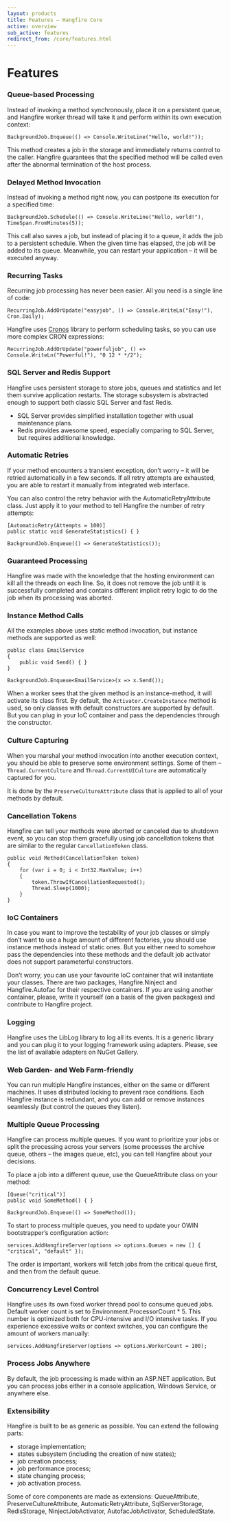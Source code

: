 ```yaml
---
layout: products
title: Features — Hangfire Core
active: overview
sub_active: features
redirect_from: /core/features.html
---
```


<h1 class="page-header">Features</h1>

### Queue-based Processing

Instead of invoking a method synchronously, place it on a persistent queue, and Hangfire worker thread will take it and perform within its own execution context:

<pre><code><span class="type">BackgroundJob</span>.Enqueue(() => <span class="type">Console</span>.WriteLine(<span class="string">"Hello, world!"</span>));</code></pre>

This method creates a job in the storage and immediately returns control to the caller. Hangfire guarantees that the specified method will be called even after the abnormal termination of the host process.

### Delayed Method Invocation

Instead of invoking a method right now, you can postpone its execution for a specified time:

<pre><code><span class="type">BackgroundJob</span>.Schedule(() => <span class="type">Console</span>.WriteLine(<span class="string">"Hello, world!"</span>), <span class="type">TimeSpan</span>.FromMinutes(5));</code></pre>

This call also saves a job, but instead of placing it to a queue, it adds the job to a persistent schedule. When the given time has elapsed, the job will be added to its queue. Meanwhile, you can restart your application – it will be executed anyway.

### Recurring Tasks

Recurring job processing has never been easier. All you need is a single line of code:

<pre><code><span class="type">RecurringJob</span>.AddOrUpdate(<span class="string">"easyjob"</span>, () => <span class="type">Console</span>.WriteLn(<span class="string">"Easy!"</span>), <span class="type">Cron</span>.Daily);</code></pre>

Hangfire uses [Cronos](https://github.com/HangfireIO/Cronos) library to perform scheduling tasks, so you can use more complex CRON expressions:

<pre><code><span class="type">RecurringJob</span>.AddOrUpdate(<span class="string">"powerfuljob"</span>, () => <span class="type">Console</span>.WriteLn(<span class="string">"Powerful!"</span>), <span class="string">"0 12 * */2"</span>);</code></pre>

### SQL Server and Redis Support

Hangfire uses persistent storage to store jobs, queues and statistics and let them survive application restarts. The storage subsystem is abstracted enough to support both classic SQL Server and fast Redis.

* SQL Server provides simplified installation together with usual maintenance plans.
* Redis provides awesome speed, especially comparing to SQL Server, but requires additional knowledge.

### Automatic Retries

If your method encounters a transient exception, don’t worry – it will be retried automatically in a few seconds. If all retry attempts are exhausted, you are able to restart it manually from integrated web interface.

You can also control the retry behavior with the AutomaticRetryAttribute class. Just apply it to your method to tell Hangfire the number of retry attempts:

<pre><code>[<span class="type">AutomaticRetry</span>(Attempts = 100)]
<span class="keywd">public</span> <span class="keywd">static</span> <span class="keywd">void</span> GenerateStatistics() { }

<span class="type">BackgroundJob</span>.Enqueue(() => GenerateStatistics());</code></pre>

### Guaranteed Processing

Hangfire was made with the knowledge that the hosting environment can kill all the threads on each line. So, it does not remove the job until it is successfully completed and contains different implicit retry logic to do the job when its processing was aborted.

### Instance Method Calls

All the examples above uses static method invocation, but instance methods are supported as well:

<pre><code><span class="keywd">public</span> <span class="keywd">class</span> <span class="type">EmailService</span>
{
    <span class="keywd">public</span> <span class="keywd">void</span> Send() { }
}

<span class="type">BackgroundJob</span>.Enqueue&lt;<span class="type">EmailService</span>&gt;(x => x.Send());</code></pre>

When a worker sees that the given method is an instance-method, it will activate its class first. By default, the `Activator.CreateInstance` method is used, so only classes with default constructors are supported by default. But you can plug in your IoC container and pass the dependencies through the constructor.

### Culture Capturing

When you marshal your method invocation into another execution context, you should be able to preserve some environment settings. Some of them – `Thread.CurrentCulture` and `Thread.CurrentUICulture` are automatically captured for you.

It is done by the `PreserveCultureAttribute` class that is applied to all of your methods by default.

### Cancellation Tokens

Hangfire can tell your methods were aborted or canceled due to shutdown event, so you can stop them gracefully using job cancellation tokens that are similar to the regular `CancellationToken` class.

<pre><code><span class="keywd">public</span> <span class="keywd">void</span> Method(<span class="type">CancellationToken</span> token)
{
    <span class="keywd">for</span> (<span class="keywd">var</span> i = 0; i < <span class="type">Int32</span>.MaxValue; i++)
    {
        token.ThrowIfCancellationRequested();
        <span class="type">Thread</span>.Sleep(1000);
    }
}</code></pre>

### IoC Containers

In case you want to improve the testability of your job classes or simply don’t want to use a huge amount of different factories, you should use instance methods instead of static ones. But you either need to somehow pass the dependencies into these methods and the default job activator does not support parameterful constructors.

Don’t worry, you can use your favourite IoC container that will instantiate your classes. There are two packages, Hangfire.Ninject and Hangfire.Autofac for their respective containers. If you are using another container, please, write it yourself (on a basis of the given packages) and contribute to Hangfire project.

### Logging

Hangfire uses the LibLog library to log all its events. It is a generic library and you can plug it to your logging framework using adapters. Please, see the list of available adapters on NuGet Gallery.

### Web Garden- and Web Farm-friendly

You can run multiple Hangfire instances, either on the same or different machines. It uses distributed locking to prevent race conditions. Each Hangfire instance is redundant, and you can add or remove instances seamlessly (but control the queues they listen).

### Multiple Queue Processing

Hangfire can process multiple queues. If you want to prioritize your jobs or split the processing across your servers (some processes the archive queue, others – the images queue, etc), you can tell Hangfire about your decisions.

To place a job into a different queue, use the QueueAttribute class on your method:

<pre><code>[<span class="type">Queue</span>(<span class="string">"critical"</span>)]
<span class="keywd">public</span> <span class="keywd">void</span> SomeMethod() { }

<span class="type">BackgroundJob</span>.Enqueue(() => SomeMethod());</code></pre>

To start to process multiple queues, you need to update your OWIN bootstrapper’s configuration action:

<pre><code>services.AddHangfireServer(options => options.Queues = <span class="keywd">new</span> [] { <span class="string">"critical"</span>, <span class="string">"default"</span> });</code></pre>

The order is important, workers will fetch jobs from the critical queue first, and then from the default queue.

### Concurrency Level Control

Hangfire uses its own fixed worker thread pool to consume queued jobs. Default worker count is set to Environment.ProcessorCount * 5. This number is optimized both for CPU-intensive and I/O intensive tasks. If you experience excessive waits or context switches, you can configure the amount of workers manually:

<pre><code>services.AddHangfireServer(options => options.WorkerCount = 100);</code></pre>

### Process Jobs Anywhere

By default, the job processing is made within an ASP.NET application. But you can process jobs either in a console application, Windows Service, or anywhere else.

### Extensibility

Hangfire is built to be as generic as possible. You can extend the following parts:

* storage implementation;
* states subsystem (including the creation of new states);
* job creation process;
* job performance process;
* state changing process;
* job activation process.

Some of core components are made as extensions: QueueAttribute, PreserveCultureAttribute, AutomaticRetryAttribute, SqlServerStorage, RedisStorage, NinjectJobActivator, AutofacJobActivator, ScheduledState.
